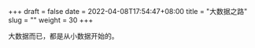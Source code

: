 +++ 
draft = false
date = 2022-04-08T17:54:47+08:00
title = "大数据之路"
slug = ""
weight = 30
+++

大数据而已，都是从小数据开始的。

